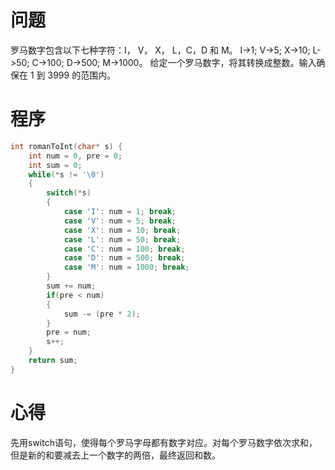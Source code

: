 # 问题
罗马数字包含以下七种字符：I， V， X， L，C，D 和 M。
I->1; V->5; X->10; L->50; C->100; D->500; M->1000。
给定一个罗马数字，将其转换成整数。输入确保在 1 到 3999 的范围内。
# 程序
```C
int romanToInt(char* s) {
    int num = 0, pre = 0;
    int sum = 0;
    while(*s != '\0')
    {
        switch(*s)
        {
            case 'I': num = 1; break;
            case 'V': num = 5; break;
            case 'X': num = 10; break;
            case 'L': num = 50; break;
            case 'C': num = 100; break;
            case 'D': num = 500; break;
            case 'M': num = 1000; break;
        }
        sum += num;
        if(pre < num)
        {
            sum -= (pre * 2);
        }
        pre = num;
        s++;
    }
    return sum;
}
```
# 心得
先用switch语句，使得每个罗马字母都有数字对应。对每个罗马数字依次求和，但是新的和要减去上一个数字的两倍，最终返回和数。